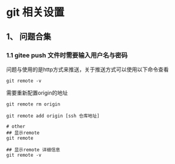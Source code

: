 # git 相关设置

## 1、 问题合集
### 1.1 gitee push 文件时需要输入用户名与密码

问题与使用的是http方式来推送，关于推送方式可以使用以下命令查看
```shell
git remote -v
```

需要重新配置origin的地址
```shell
git remote rm origin 

git remote add origin [ssh 仓库地址]

# other
## 显示remote
git remote 

## 显示remote 详细信息
git remote -v

```
